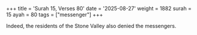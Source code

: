 +++
title = 'Surah 15, Verses 80'
date = '2025-08-27'
weight = 1882
surah = 15
ayah = 80
tags = ["messenger"]
+++

Indeed, the residents of the Stone Valley also denied the messengers.